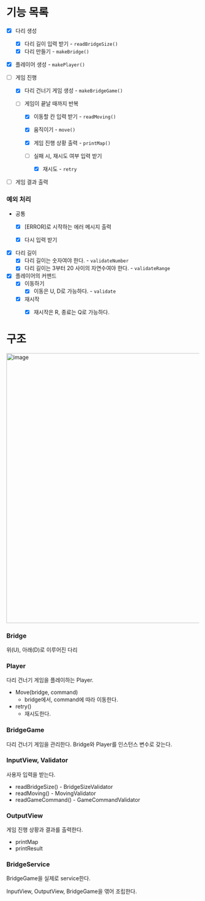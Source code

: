 # 기능 목록

- [x] 다리 생성

  - [x] 다리 길이 입력 받기 - `readBridgeSize()`
  - [x] 다리 만들기 - `makeBridge()`
  
- [x] 플레이어 생성 - `makePlayer()`

  

- [ ] 게임 진행

  - [x] 다리 건너기 게임 생성 - `makeBridgeGame()`

  - [ ] 게임이 끝날 때까지 반복

    - [x] 이동할 칸 입력 받기 - `readMoving()`

    - [x] 움직이기 - `move()`

    - [x] 게임 진행 상황 출력 - `printMap()`

    - [ ] 실패 시, 재시도 여부 입력 받기
      - [x] 재시도 - `retry`

- [ ] 게임 결과 출력



### 예외 처리

- 공통

  - [x] [ERROR]로 시작하는 에러 메시지 출력

  - [x] 다시 입력 받기

    

- [x] 다리 길이
  - [x] 다리 길이는 숫자여야 한다. - `validateNumber`
  - [x] 다리 길이는 3부터 20 사이의 자연수여야 한다. - `validateRange`
- [x] 플레이어의 커맨드
  - [x] 이동하기
    - [x] 이동은 U, D로 가능하다. - `validate`
  - [x] 재시작
    - [x] 재시작은 R, 종료는 Q로 가능하다.





# 구조

<img width="705" alt="image" src="https://user-images.githubusercontent.com/79066049/203065841-0a016b4a-e5aa-44be-8dec-40175487fdfc.png">



### Bridge

위(U), 아래(D)로 이루어진 다리

### Player

다리 건너기 게임을 플레이하는 Player.

- Move(bridge, command)
  - bridge에서, command에 따라 이동한다.
- retry()
  -  재시도한다.

### BridgeGame

다리 건너기 게임을 관리한다. Bridge와 Player를 인스턴스 변수로 갖는다.



### InputView, Validator

사용자 입력을 받는다.

- readBridgeSize() - BridgeSizeValidator
- readMoving() - MovingValidator
- readGameCommand() - GameCommandValidator

### OutputView

게임 진행 상황과 결과를 출력한다.

- printMap
- printResult



### BridgeService

BridgeGame을 실제로 service한다.

InputView, OutputView, BridgeGame을 엮어 조립한다.